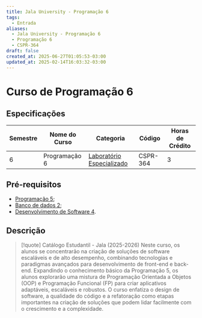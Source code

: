 ```yaml
---
title: Jala University - Programação 6
tags:
  - Entrada
aliases:
  - Jala University - Programação 6
  - Programação 6
  - CSPR-364
draft: false
created_at: 2025-06-27T01:05:53-03:00
updated_at: 2025-02-14T16:03:32-03:00
---
```

# Curso de Programação 6
## Especificações
| Semestre | Nome do Curso | Categoria                                                                                                  | Código   | Horas de Crédito |
| -------- | ------------- | ---------------------------------------------------------------------------------------------------------- | -------- | ---------------- |
| 6        | Programação 6 | [Laboratório Especializado](content/notas/2025/06/24/entrada/Jala_University-Laboratorio_Especializado.md) | CSPR-364 | 3                |

## Pré-requisitos
- [Programação 5](Jala_University-Programacao_5.md);
- [Banco de dados 2](../../24/entrada/Jala_University-Banco_de_dados_2.md);
- [Desenvolvimento de Software 4](Jala_University-Desenvolvimento_de_Software_4.md).

## Descrição

> [!quote] Catálogo Estudantil - Jala (2025-2026)
> Neste curso, os alunos se concentrarão na criação de soluções de software escaláveis e de alto desempenho, combinando tecnologias e paradigmas avançados para desenvolvimento de front-end e back-end. Expandindo o conhecimento básico da Programação 5, os alunos explorarão uma mistura de Programação Orientada a Objetos (OOP) e Programação Funcional (FP) para criar aplicativos adaptáveis, escaláveis e robustos. O curso enfatiza o design de software, a qualidade do código e a refatoração como etapas importantes na criação de soluções que podem lidar facilmente com o crescimento e a complexidade.